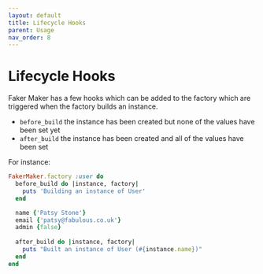 ```yaml
---
layout: default
title: Lifecycle Hooks
parent: Usage
nav_order: 8
---
```


# Lifecycle Hooks

Faker Maker has a few hooks which can be added to the factory which are triggered when the factory builds an instance.

* `before_build` the instance has been created but none of the values have been set yet
* `after_build` the instance has been created and all of the values have been set

For instance:

```ruby
FakerMaker.factory :user do 
  before_build do |instance, factory|
    puts 'Building an instance of User'
  end

  name {'Patsy Stone'}
  email {'patsy@fabulous.co.uk'}
  admin {false}
  
  after_build do |instance, factory|
    puts "Built an instance of User (#{instance.name})"
  end
end
```
